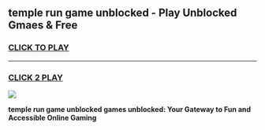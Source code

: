 
## temple run game unblocked - Play Unblocked Gmaes & Free
<h3>
<a href="https://premium.freeplayer.one?title=temple_run_game_unblocked&ref=20F">CLICK TO PLAY</a></h3>
<hr>

<h3>
<a href="https://premium.freeplayer.one?title=temple_run_game_unblocked&ref=20F">CLICK 2 PLAY</a>
  
</h3>

<a href="https://premium.freeplayer.one?title=temple_run_game_unblocked&ref=20F/"><img src="https://clearcache.store/games.png"></a>


**temple run game unblocked games unblocked: Your Gateway to Fun and Accessible Online Gaming**
